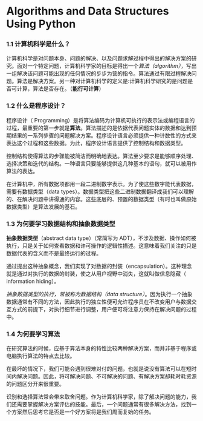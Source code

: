 ﻿# Algorithms and Data Structures Using Python


### 1.1 计算机科学是什么？
计算机科学是对问题本身、问题的解决、以及问题求解过程中得出的解决方案的研究。面对一个特定问题，计算机科学家的目标是得出一个*算法（algorithm）*，写出一组解决该问题可能出现的任何情况的步步为营的指令。算法通过有限过程解决问题。算法是解决方案。另一种对计算机科学的定义是:计算机科学研究的是问题是否可计算，算法是否存在。（**能行可计算**）
### 1.2 什么是程序设计？
程序设计（ Programming）是将算法编码为计算机可执行的表示法或编程语言的过程，最重要的第一步就是**算法**。算法描述的是依据代表问题实体的数据和达到预期结果的一系列步骤的问题解决方案。程序设计语言必须提供一种计数性的方式来表达这个过程和这些数据。为此，程序设计语言提供了控制结构和数据类型。

控制结构使得算法的步骤能被简洁而明确地表达。算法至少要求是能够顺序处理、选择决策和迭代的结构。一种语言只要能够提供这几种基本的语句，就可以被用作算法的表达。

在计算机中，所有数据项都用一段二进制数字表示。为了使这些数字能代表数据，需要有数据类型（data types）。数据类型把这些二进制数据翻译成我们可以理解的、在解决问题中讲得通的内容。这些底层的、预置的数据类型（有时也叫做原始数据类型）是算法发展的基石。

### 1.3 为何要学习数据结构和抽象数据类型
**抽象数据类型**（abstract data type）（常简写为 ADT），不涉及数据、操作如何被执行，只是关于如何查看数据和许可操作的逻辑性描述。这意味着我们关注的只是数据代表的含义而不是最终运行的过程。

通过提出这种抽象概念，我们实现了对数据的封装（encapsulation）。这种理念就是通过对执行的数据的封装，使之从用户视野中消失，这就叫做信息隐藏（ information hiding）。

*抽象数据类型的执行，常被称为数据结构（data structure）*。因为执行一个抽象数据通常有不同的方法，因此执行的独立性便可允许程序员在不改变用户与数据交互方式的前提下，对执行细节进行调整，用户便可将注意力保持在解决问题的过程中。

### 1.4 为何要学习算法
在研究算法的时候，应基于算法本身的特性比较两种解决方案，而并非基于程序或电脑执行算法的特点去比较。

在最坏的情况下，我们可能会遇到很难对付的问题，也就是说没有算法可以在短时间内解决问题。因此，将可解决问题、不可解决的问题、有解决方案却耗时耗资源的问题区分开来很重要。

识别和选择算法常会带来取舍问题。作为计算机科学家，除了解决问题的能力，我们还需要掌握解决方案评估的技能。最后，一个问题通常有很多解决方法，找到一个方案然后思考它是否是一个好方案将是我们周而复始的任务。

